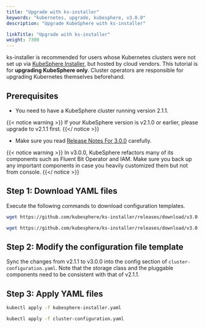 ```yaml
---
title: "Upgrade with ks-installer"
keywords: "kubernetes, upgrade, kubesphere, v3.0.0"
description: "Upgrade KubeSphere with ks-installer"

linkTitle: "Upgrade with ks-installer"
weight: 7300
---
```


ks-installer is recommended for users whose Kubernetes clusters were not set up via [KubeSphere Installer](https://v2-1.docs.kubesphere.io/docs/installation/all-in-one/#step-2-download-installer-package), but hosted by cloud vendors. This tutorial is for **upgrading KubeSphere only**. Cluster operators are responsible for upgrading Kubernetes themselves beforehand.

## Prerequisites

- You need to have a KubeSphere cluster running version 2.1.1.

{{< notice warning >}}
If your KubeSphere version is v2.1.0 or earlier, please upgrade to v2.1.1 first.
{{</ notice >}}

- Make sure you read [Release Notes For 3.0.0](../../release/release-v300/) carefully.

{{< notice warning >}}
In v3.0.0, KubeSphere refactors many of its components such as Fluent Bit Operator and IAM. Make sure you back up any important components in case you heavily customized them but not from console.
{{</ notice >}}

## Step 1: Download YAML files

Execute the following commands to download configuration templates.

```bash
wget https://github.com/kubesphere/ks-installer/releases/download/v3.0.0/kubesphere-installer.yaml
```

```bash
wget https://github.com/kubesphere/ks-installer/releases/download/v3.0.0/cluster-configuration.yaml
```

## Step 2: Modify the configuration file template

Sync the changes from v2.1.1 to v3.0.0 into the config section of `cluster-configuration.yaml`. Note that the storage class and the pluggable components need to be consistent with that of v2.1.1.

## Step 3: Apply YAML files

```bash
kubectl apply -f kubesphere-installer.yaml
```

```bash
kubectl apply -f cluster-configuration.yaml
```